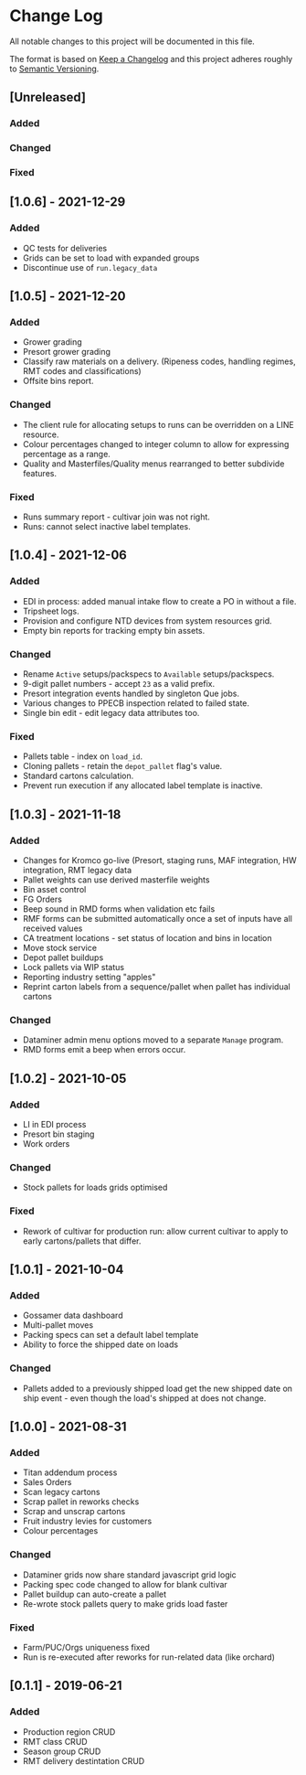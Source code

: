 # Change Log
All notable changes to this project will be documented in this file.

The format is based on [Keep a Changelog](http://keepachangelog.com/)
and this project adheres roughly to [Semantic Versioning](http://semver.org/).


## [Unreleased]
### Added
### Changed
### Fixed

## [1.0.6] - 2021-12-29
### Added
- QC tests for deliveries
- Grids can be set to load with expanded groups
- Discontinue use of `run.legacy_data`

## [1.0.5] - 2021-12-20
### Added
- Grower grading
- Presort grower grading
- Classify raw materials on a delivery. (Ripeness codes, handling regimes, RMT codes and classifications)
- Offsite bins report.
### Changed
- The client rule for allocating setups to runs can be overridden on a LINE resource.
- Colour percentages changed to integer column to allow for expressing percentage as a range.
- Quality and Masterfiles/Quality menus rearranged to better subdivide features.
### Fixed
- Runs summary report - cultivar join was not right.
- Runs: cannot select inactive label templates.

## [1.0.4] - 2021-12-06
### Added
- EDI in process: added manual intake flow to create a PO in without a file.
- Tripsheet logs.
- Provision and configure NTD devices from system resources grid.
- Empty bin reports for tracking empty bin assets.
### Changed
- Rename `Active` setups/packspecs to `Available` setups/packspecs.
- 9-digit pallet numbers - accept `23` as a valid prefix.
- Presort integration events handled by singleton Que jobs.
- Various changes to PPECB inspection related to failed state.
- Single bin edit - edit legacy data attributes too.
### Fixed
- Pallets table - index on `load_id`.
- Cloning pallets - retain the `depot_pallet` flag's value.
- Standard cartons calculation.
- Prevent run execution if any allocated label template is inactive.

## [1.0.3] - 2021-11-18
### Added
- Changes for Kromco go-live (Presort, staging runs, MAF integration, HW integration, RMT legacy data
- Pallet weights can use derived masterfile weights
- Bin asset control
- FG Orders
- Beep sound in RMD forms when validation etc fails
- RMF forms can be submitted automatically once a set of inputs have all received values
- CA treatment locations - set status of location and bins in location
- Move stock service
- Depot pallet buildups
- Lock pallets via WIP status
- Reporting industry setting "apples"
- Reprint carton labels from a sequence/pallet when pallet has individual cartons
### Changed
- Dataminer admin menu options moved to a separate `Manage` program.
- RMD forms emit a beep when errors occur.

## [1.0.2] - 2021-10-05
### Added
- LI in EDI process
- Presort bin staging
- Work orders
### Changed
- Stock pallets for loads grids optimised
### Fixed
- Rework of cultivar for production run: allow current cultivar to apply to early cartons/pallets that differ.

## [1.0.1] - 2021-10-04
### Added
- Gossamer data dashboard
- Multi-pallet moves
- Packing specs can set a default label template
- Ability to force the shipped date on loads
### Changed
- Pallets added to a previously shipped load get the new shipped date on ship event - even though the load's shipped at does not change.

## [1.0.0] - 2021-08-31
### Added
- Titan addendum process
- Sales Orders
- Scan legacy cartons
- Scrap pallet in reworks checks
- Scrap and unscrap cartons
- Fruit industry levies for customers
- Colour percentages
### Changed
- Dataminer grids now share standard javascript grid logic
- Packing spec code changed to allow for blank cultivar
- Pallet buildup can auto-create a pallet
- Re-wrote stock pallets query to make grids load faster
### Fixed
- Farm/PUC/Orgs uniqueness fixed
- Run is re-executed after reworks for run-related data (like orchard)

## [0.1.1] - 2019-06-21
### Added
- Production region CRUD
- RMT class CRUD
- Season group CRUD
- RMT delivery destintation CRUD
